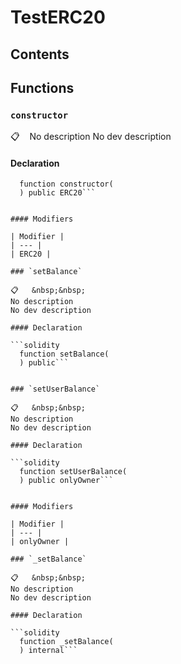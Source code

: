 # TestERC20



## Contents
<!-- START doctoc -->
<!-- END doctoc -->


## Functions

### `constructor`

📋   &nbsp;&nbsp;
No description
No dev description

#### Declaration

```solidity
  function constructor(
  ) public ERC20```


#### Modifiers

| Modifier |
| --- |
| ERC20 |

### `setBalance`

📋   &nbsp;&nbsp;
No description
No dev description

#### Declaration

```solidity
  function setBalance(
  ) public```


### `setUserBalance`

📋   &nbsp;&nbsp;
No description
No dev description

#### Declaration

```solidity
  function setUserBalance(
  ) public onlyOwner```


#### Modifiers

| Modifier |
| --- |
| onlyOwner |

### `_setBalance`

📋   &nbsp;&nbsp;
No description
No dev description

#### Declaration

```solidity
  function _setBalance(
  ) internal```




